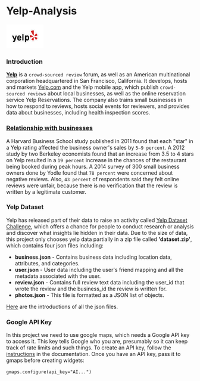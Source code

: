 # Yelp-Analysis

<img src="images/Yelp_RGB_fullcolor_outline.png" width="100">

### Introduction
[**Yelp**](https://en.wikipedia.org/wiki/Yelp) is a `crowd-sourced review` forum, as well as an American multinational corporation headquartered in San Francisco, 
California. It develops, hosts and markets [Yelp.com](https://www.yelp.com) and the Yelp mobile app, which publish 
`crowd-sourced reviews` about local businesses, as well as the online reservation service Yelp Reservations. 
The company also trains small businesses in how to respond to reviews, hosts social events for reviewers, and 
provides data about businesses, including health inspection scores.

### [Relationship with businesses](https://en.wikipedia.org/wiki/Yelp#Relationship_with_businesses)
A Harvard Business School study published in 2011 found that each "star" in a Yelp rating affected the business owner's 
sales by `5–9 percent`. A 2012 study by two Berkeley economists found that an increase from 3.5 to 4 stars on Yelp 
resulted in a `19 percent` increase in the chances of the restaurant being booked during peak hours. A 2014 survey of 
300 small business owners done by Yodle found that `78 percent` were concerned about negative reviews. Also, `43 percent` 
of respondents said they felt online reviews were unfair, because there is no verification that the review is written 
by a legitimate customer.

### Yelp Dataset
Yelp has released part of their data to raise an activity called 
[Yelp Dataset Challenge](https://www.yelp.com/dataset/challenge), which offers a chance for people to conduct research 
or analysis and discover what insights lie hidden in their data. Due to the size of data, this project only chooses 
yelp data partially in a zip file called **'dataset.zip'**, which contains four json files including:

- **business.json** - Contains business data including location data, attributes, and categories.
- **user.json** - User data including the user's friend mapping and all the metadata associated with the user.
- **review.json** - Contains full review text data including the user_id that wrote the review and the business_id the review 
is written for.
- **photos.json** - This file is formatted as a JSON list of objects.

[Here]( https://www.yelp.com/dataset/documentation/json) are the introductions of all the json files.

### Google API Key
In this project we need to use google maps, which needs a Google API key to access it. This key tells Google who you are, presumably so it can keep track of rate limits and such things. To create an API key, follow the [instructions](http://jupyter-gmaps.readthedocs.io/en/latest/authentication.html) in the documentation. Once you have an API key, pass it to gmaps before creating widgets:
```
gmaps.configure(api_key="AI...")
```
